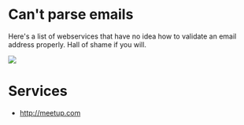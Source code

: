 Can't parse emails
==================

Here's a list of webservices that have no idea how to validate an email address properly.
Hall of shame if you will.

![](https://dl.dropboxusercontent.com/u/8663332/meetup-fail.png)

Services
========

* http://meetup.com
